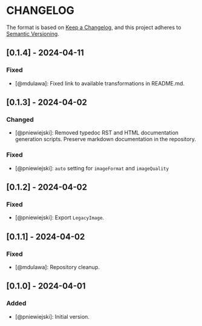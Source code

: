 # CHANGELOG

The format is based on [Keep a Changelog](https://keepachangelog.com/), and this project adheres to [Semantic Versioning](https://semver.org/).

## [0.1.4] - 2024-04-11
### Fixed
- [@mdulawa]: Fixed link to available transformations in README.md.

## [0.1.3] - 2024-04-02
### Changed
- [@pniewiejski]: Removed typedoc RST and HTML documentation generation scripts. Preserve markdown documentation in the repository.

### Fixed
- [@pniewiejski]: `auto` setting for `imageFormat` and `imageQuality`

## [0.1.2] - 2024-04-02
### Fixed
- [@pniewiejski]: Export `LegacyImage`.

## [0.1.1] - 2024-04-02
### Fixed
- [@mdulawa]: Repository cleanup.

## [0.1.0] - 2024-04-01
### Added
- [@pniewiejski]: Initial version.
